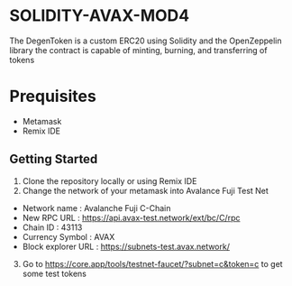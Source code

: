 # SOLIDITY-AVAX-MOD4 

The DegenToken is a custom ERC20 using Solidity and the OpenZeppelin library the contract is capable of minting, burning, and transferring of tokens

# Prequisites
- Metamask
- Remix IDE

## Getting Started
1. Clone the repository locally or using Remix IDE
2. Change the network of your metamask into Avalance Fuji Test Net
  - Network name       : Avalanche Fuji C-Chain
  - New RPC URL        : https://api.avax-test.network/ext/bc/C/rpc
  - Chain ID           : 43113
  - Currency Symbol    : AVAX
  - Block explorer URL : https://subnets-test.avax.network/
3. Go to https://core.app/tools/testnet-faucet/?subnet=c&token=c to get some test tokens
